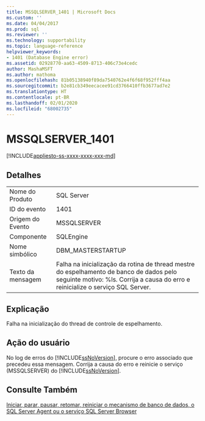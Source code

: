 ```yaml
---
title: MSSQLSERVER_1401 | Microsoft Docs
ms.custom: ''
ms.date: 04/04/2017
ms.prod: sql
ms.reviewer: ''
ms.technology: supportability
ms.topic: language-reference
helpviewer_keywords:
- 1401 (Database Engine error)
ms.assetid: 02928770-aa63-4509-8713-406c73e4cedc
author: MashaMSFT
ms.author: mathoma
ms.openlocfilehash: 81b05138940f89da7540762e4f6f68f952fff4aa
ms.sourcegitcommit: b2e81cb349eecacee91cd3766410ffb3677ad7e2
ms.translationtype: HT
ms.contentlocale: pt-BR
ms.lasthandoff: 02/01/2020
ms.locfileid: "68002735"
---
```

# <a name="mssqlserver_1401"></a>MSSQLSERVER_1401
[!INCLUDE[appliesto-ss-xxxx-xxxx-xxx-md](../../includes/appliesto-ss-xxxx-xxxx-xxx-md.md)]
  
## <a name="details"></a>Detalhes  
  
|||  
|-|-|  
|Nome do Produto|SQL Server|  
|ID do evento|1401|  
|Origem do Evento|MSSQLSERVER|  
|Componente|SQLEngine|  
|Nome simbólico|DBM_MASTERSTARTUP|  
|Texto da mensagem|Falha na inicialização da rotina de thread mestre do espelhamento de banco de dados pelo seguinte motivo: %ls. Corrija a causa do erro e reinicialize o serviço SQL Server.|  
  
## <a name="explanation"></a>Explicação  
Falha na inicialização do thread de controle de espelhamento.  
  
## <a name="user-action"></a>Ação do usuário  
No log de erros do [!INCLUDE[ssNoVersion](../../includes/ssnoversion-md.md)], procure o erro associado que precedeu essa mensagem. Corrija a causa do erro e reinicie o serviço (MSSQLSERVER) do [!INCLUDE[ssNoVersion](../../includes/ssnoversion-md.md)].  
  
## <a name="see-also"></a>Consulte Também  
[Iniciar, parar, pausar, retomar, reiniciar o mecanismo de banco de dados, o SQL Server Agent ou o serviço SQL Server Browser](~/database-engine/configure-windows/start-stop-pause-resume-restart-sql-server-services.md)  
  

